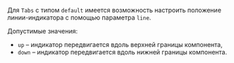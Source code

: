 Для `Tabs` с типом `default` имеется возможность настроить положение линии-индикатора с помощью параметра `line`.

Допустимые значения:
- `up` – индикатор передвигается вдоль верхней границы компонента,
- `down` – индикатор передвигается вдоль нижней границы компонента.

